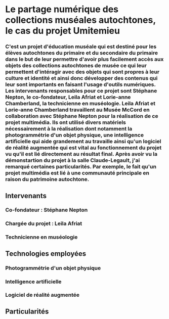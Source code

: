 # Le partage numérique des collections muséales autochtones, le cas du projet Umitemieu
### C'est un projet d'éducation muséale qui est destiné pour les élèves autochtones du primaire et du secondaire du primaire dans le but de leur permettre d'avoir plus facilement accès aux objets des collections autochtones de musée ce qui leur permettent d'intéragir avec des objets qui sont propres à leur culture et identité et ainsi donc développer des contenus qui leur sont importants en faisant l'usage d'outils numériques. Les intervenants responsables pour ce projet sont Stéphane Nepton, le co-fondateur, Leila Afriat et Lorie-anne Chamberland, la technicienne en muséologie. Leila Afriat et Lorie-anne Chamberland travaillent au Musée McCord en collaboration avec Stéphane Nepton pour la réalisation de ce projet multimédia. Ils ont utilisé divers matériels nécessairement à la réalisation dont notamment la photogrammétrie d'un objet physique, une intelligence artificielle qui aide grandement au travaille ainsi qu'un logiciel de réalité augmentée qui est vital au fonctionnement du projet vu qu'il est lié directement au résultat final. Après avoir vu la démonstartion du projet à la salle Claude-Legault, j'ai remarqué certaines particularités. Par exemple, le fait qu'un projet multimédia est lié à une communauté principale en raison du patrimoine autochtone. 

## Intervenants

### Co-fondateur : Stéphane Nepton 
### Chargée du projet : Leila Afriat
### Technicienne en muséologie

## Technologies employées

### Photogrammétrie d'un objet physique
### Intelligence artificielle
### Logiciel de réalité augmentée

## Particularités

### 
